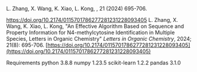 L. Zhang, X. Wang, K. Xiao, L. Kong, , 21 (2024) 695-706.

https://doi.org/10.2174/0115701786277281231228093405
L. Zhang, X. Wang, K. Xiao, L. Kong, "An Effective Algorithm Based on Sequence and Property Information for N4-methylcytosine Identification in Multiple Species, Letters in Organic Chemistry" *Letters in Organic Chemistry*, 2024; 21(8): 695-706. [https://doi.org/10.2174/0115701786277281231228093405](https://doi.org/10.2174/0115701786277281231228093405)


Requirements
python 3.8.8
numpy 1.23.5
scikit-learn 1.2.2
pandas 3.1.0

